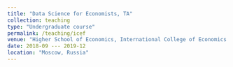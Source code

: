 ```yaml
---
title: "Data Science for Economists, TA"
collection: teaching
type: "Undergraduate course"
permalink: /teaching/icef
venue: "Higher School of Economics, International College of Economics and Finance"
date: 2018-09 --- 2019-12
location: "Moscow, Russia"
---
```



